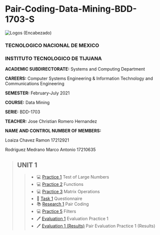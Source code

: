 # Pair-Coding-Data-Mining-BDD-1703-S

![Logos (Encabezado)](https://user-images.githubusercontent.com/38358997/111401323-4c5f8480-8686-11eb-8532-0679458bb51a.png)

### TECNOLOGICO NACIONAL DE MEXICO

### INSTITUTO TECNOLOGICO DE TIJUANA

**ACADEMIC SUBDIRECTORATE:** Systems and Computing Department

**CAREERS:** Computer Systems Engineering & Information Technology and Communications Engineering

**SEMESTER:** February-July 2021

**COURSE:** Data Mining

**SERIE:** BDD-1703

**TEACHER:** Jose Christian Romero Hernandez

**NAME AND CONTROL NUMBER OF MEMBERS:**

Loaiza Chavez Ramon 17212921

Rodriguez Medrano Marco Antonio 17210635

>## UNIT 1
>> * 💻 [Practice 1](https://github.com/pakito97/Pair-Coding-Mineria-de-Datos-BDD-1703-S/blob/Unit%231/Unit_1/Practices/Practice_1.R) Test of Large Numbers
>> * 💻 [Practice 2](https://github.com/pakito97/Pair-Coding-Mineria-de-Datos-BDD-1703-S/blob/Unit%231/Unit_1/Practices/Practice_2.R) Functions
>> * 💻 [Practice 3](https://github.com/pakito97/Pair-Coding-Mineria-de-Datos-BDD-1703-S/blob/Unit%231/Unit_1/Practices/Practice_3.R) Matrix Operations
>> * 📝 [Task 1](https://github.com/pakito97/Pair-Coding-Mineria-de-Datos-BDD-1703-S/blob/Unit%231/Unit_1/Tasks/Questionnaire.md) Questionnaire
>> * 📚 [Research 1](https://github.com/pakito97/Pair-Coding-Mineria-de-Datos-BDD-1703-S/blob/Unit%231/Unit_1/Researchs/Pair_Coding.md) Pair Coding
>> * 💻 [Practice 5](https://github.com/pakito97/Pair-Coding-Mineria-de-Datos-BDD-1703-S/blob/Unit%231/Unit_1/Practices/Practice_5.R) Filters
>> * 🖊️ [Evaluation 1](https://github.com/pakito97/Pair-Coding-Mineria-de-Datos-BDD-1703-S/blob/Unit%231/Unit_1/Evaluative_Practice_Unit%231/EvaluationPractice.R) Evaluation Practice 1
>> * 🖊️ [Evaluation 1 (Results)](https://github.com/pakito97/Pair-Coding-Mineria-de-Datos-BDD-1703-S/blob/Unit%231/Unit_1/Evaluative_Practice_Unit%231/EvaluationPractice_Results.md) Pair Evaluation Practice 1 (Results)
